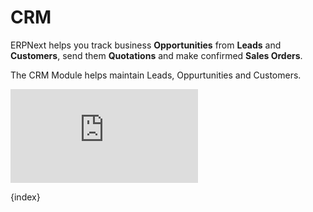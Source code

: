 # CRM

ERPNext helps you track business **Opportunities** from **Leads** and
**Customers**, send them **Quotations** and make confirmed **Sales Orders**.

The CRM Module helps maintain Leads, Oppurtunities and Customers.

<div>
    <div class='embed-container'>
        <iframe src='https://www.youtube.com/embed//o9XCSZHJfpA' frameborder='0' allowfullscreen>
        </iframe>
    </div>
</div>


{index}